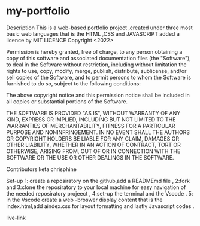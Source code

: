 # my-portfolio
Description 
This is a web-based portfolio project ,created under three most basic web languages that is the HTML ,CSS and JAVASCRIPT
added a licence by MIT LICENCE 
Copyright <2022> <chrisphine>

Permission is hereby granted, free of charge, to any person obtaining a copy of this software and associated documentation files (the "Software"), to deal in the Software without restriction, including without limitation the rights to use, copy, modify, merge, publish, distribute, sublicense, and/or sell copies of the Software, and to permit persons to whom the Software is furnished to do so, subject to the following conditions:

The above copyright notice and this permission notice shall be included in all copies or substantial portions of the Software.

THE SOFTWARE IS PROVIDED "AS IS", WITHOUT WARRANTY OF ANY KIND, EXPRESS OR IMPLIED, INCLUDING BUT NOT LIMITED TO THE WARRANTIES OF MERCHANTABILITY, FITNESS FOR A PARTICULAR PURPOSE AND NONINFRINGEMENT. IN NO EVENT SHALL THE AUTHORS OR COPYRIGHT HOLDERS BE LIABLE FOR ANY CLAIM, DAMAGES OR OTHER LIABILITY, WHETHER IN AN ACTION OF CONTRACT, TORT OR OTHERWISE, ARISING FROM, OUT OF OR IN CONNECTION WITH THE SOFTWARE OR THE USE OR OTHER DEALINGS IN THE SOFTWARE.


Contributors
  keta chrisphine 
  
  Set-up
 1: create a reposiratory on the github,add a READMEmd file ,
  2:fork  and 
  3:clone the reposiratory to your local machine for easy navigation of the needed reposiratory projeect ,
  4:set-up the terminal and the Vscode .
 5: in the Vscode create a web -broswer display content that is the index.html,add aindex.css for layout formatting and lastly Javascript codes .
 
  live-link
  
